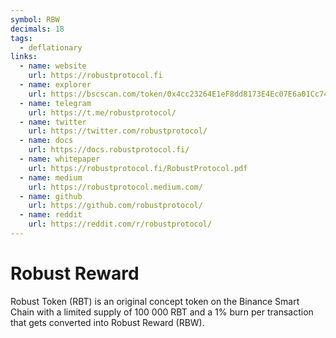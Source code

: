 ```yaml
---
symbol: RBW
decimals: 18
tags:
  - deflationary
links:
  - name: website
    url: https://robustprotocol.fi
  - name: explorer
    url: https://bscscan.com/token/0x4cc23264E1eF8dd8173E4Ec07E6a01Cc7476d997
  - name: telegram
    url: https://t.me/robustprotocol/
  - name: twitter
    url: https://twitter.com/robustprotocol/
  - name: docs
    url: https://docs.robustprotocol.fi/
  - name: whitepaper
    url: https://robustprotocol.fi/RobustProtocol.pdf
  - name: medium
    url: https://robustprotocol.medium.com/
  - name: github
    url: https://github.com/robustprotocol/
  - name: reddit
    url: https://reddit.com/r/robustprotocol/
---
```


# Robust Reward

Robust Token (RBT) is an original concept token on the Binance Smart Chain with a limited supply of 100 000 RBT and a 1% burn per transaction that gets converted into Robust Reward (RBW).
